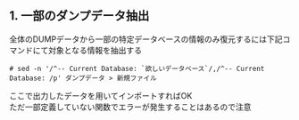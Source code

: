 ## 1. 一部のダンプデータ抽出
全体のDUMPデータから一部の特定データベースの情報のみ復元するには下記コマンドにて対象となる情報を抽出する
```
# sed -n '/^-- Current Database: `欲しいデータベース`/,/^-- Current Database: /p' ダンプデータ > 新規ファイル
```
ここで出力したデータを用いてインポートすればOK  
ただ一部定義していない関数でエラーが発生することはあるので注意